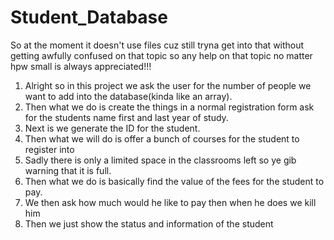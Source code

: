 # Student_Database

So at the moment it doesn't use files cuz still tryna get into that without getting awfully confused on that topic so any help on that topic no matter hpw small is always appreciated!!!


1. Alright so in this project we ask the user for the number of people we want to add into the database(kinda like an array).
2. Then what we do is create the things in a normal registration form ask for the students name first and last year of study.
3. Next is we generate the ID for the student.
4. Then what we will do is offer a bunch of courses for the student to register into 
5. Sadly there is only a limited space in the classrooms left so ye gib warning that it is full.
6. Then what we do is basically find the value of the fees for the student to pay.
7. We then ask how much would he like to pay then when he does we kill him
8. Then we just show the status and information of the student
